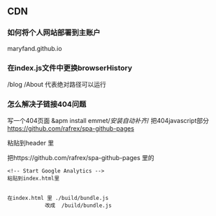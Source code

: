 ## CDN
### 如何将个人网站部署到主账户
 maryfand.github.io

### 在index.js文件中更换browserHistory
/blog  /About 代表绝对路径可以运行

### 怎么解决子链接404问题
写一个404页面
&apm install emmet/*安装自动补齐*/
把404javascript部分  https://github.com/rafrex/spa-github-pages

<script type="text/javascript">
  /////////////////////////////////////////////////////////////////////////
  // Single Page Apps for GitHub Pages
  // https://github.com/rafrex/spa-github-pages
  // Copyright (c) 2016 Rafael Pedicini, licensed under the MIT License
  // ----------------------------------------------------------------------
  // This script takes the current url and converts the path and query
  // string into just a query string, and then redirects the browser
  // to the new url with only a query string and hash fragment,
  // e.g. http://www.foo.tld/one/two?a=b&c=d#qwe, becomes
  // http://www.foo.tld/?p=/one/two&q=a=b~and~c=d#qwe
  // Note: this 404.html file must be at least 512 bytes for it to work
  // with Internet Explorer (it is currently > 512 bytes)
  /////////////////////////////////////////////////////////////////////////
  var l = window.location;
  l.replace(
    l.protocol + '//' + l.hostname + (l.port ? ':' + l.port : '') +
    '/?' +
    (l.pathname ? 'p=' + l.pathname.replace(/&/g, '~and~') : '') +
    (l.search ? '&q=' + l.search.slice(1).replace(/&/g, '~and~') : '') +
    l.hash
  );
</script>
粘贴到header 里

把https://github.com/rafrex/spa-github-pages
里的<!-- Start Single Page Apps for GitHub Pages -->
    <script type="text/javascript">
      /////////////////////////////////////////////////////////////////////////
      // Single Page Apps for GitHub Pages
      // https://github.com/rafrex/spa-github-pages
      // Copyright (c) 2016 Rafael Pedicini, licensed under the MIT License
      // ----------------------------------------------------------------------
      // This script checks to see if a redirect is present in the query string
      // and converts it back into the correct url and adds it to the
      // browser's history using window.history.replaceState(...),
      // which won't cause the browser to attempt to load the new url.
      // When the single page app is loaded further down in this file,
      // the correct url will be waiting in the browser's history for
      // the single page app to route accordingly.
      /////////////////////////////////////////////////////////////////////////
      (function(l) {
        if (l.search) {
          var q = {};
          l.search.slice(1).split('&').forEach(function(v) {
            var a = v.split('=');
            q[a[0]] = a.slice(1).join('=').replace(/~and~/g, '&');
          });
          if (q.p !== undefined) {
            window.history.replaceState(null, null,
              (q.p || '') +
              (q.q ? ('?' + q.q) : '') +
              l.hash
            );
          }
        }
      }(window.location))
    </script>
    <!-- End Single Page Apps for GitHub Pages -->

    <!-- Start Google Analytics -->
    粘贴到index.html里


    在index.html 里 ./build/bundle.js
                改成  /build/bundle.js
